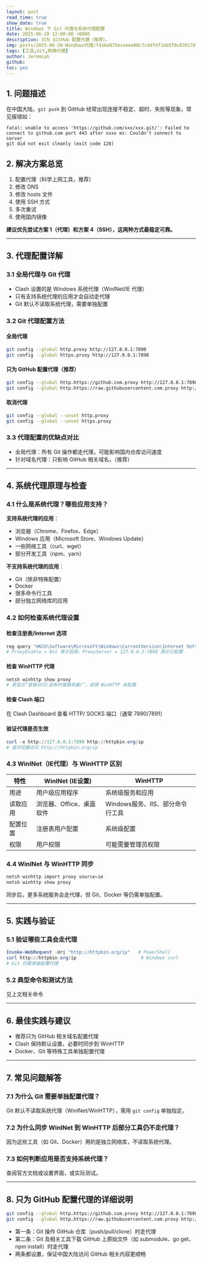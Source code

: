 ```yaml
---
layout: post
read_time: true
show_date: true
title: Windows 下 Git 代理与系统代理配置 
date: 2025-06-20 12:00:00 +0800
description: 只为 GitHub 配置代理（推荐）。
img: posts/2025-06-20-Windows代理/f41be875eceeee00c7cddfdf1eb5f9c839170431.png@1192w.webp
tags: [工具,Git,网络代理]
author: Jeremiah
github: 
toc: yes 
---
```


## 1. 问题描述

在中国大陆，`git push` 到 GitHub 经常出现连接不稳定、超时、失败等现象，常见报错如：

```
fatal: unable to access 'https://github.com/xxx/xxx.git/': Failed to connect to github.com port 443 after xxxx ms: Couldn't connect to server
git did not exit cleanly (exit code 128)
```

## 2. 解决方案总览

1. 配置代理（科学上网工具，推荐）
2. 修改 DNS
3. 修改 hosts 文件
4. 使用 SSH 方式
5. 多次重试
6. 使用国内镜像

**建议优先尝试方案 1（代理）和方案 4（SSH），这两种方式最稳定可靠。**

---

## 3. 代理配置详解

### 3.1 全局代理与 Git 代理

- Clash 设置的是 Windows 系统代理（WinINet/IE 代理）
- 只有支持系统代理的应用才会自动走代理
- Git 默认不读取系统代理，需要单独配置

### 3.2 Git 代理配置方法

#### 全局代理
```bash
git config --global http.proxy http://127.0.0.1:7890
git config --global https.proxy http://127.0.0.1:7890
```
#### 只为 GitHub 配置代理（推荐）
```bash
git config --global http.https://github.com.proxy http://127.0.0.1:7890
git config --global http.https://raw.githubusercontent.com.proxy http://127.0.0.1:7890
```
#### 取消代理
```bash
git config --global --unset http.proxy
git config --global --unset https.proxy
```

### 3.3 代理配置的优缺点对比

- 全局代理：所有 Git 操作都走代理，可能影响国内仓库访问速度
- 针对域名代理：只影响 GitHub 相关域名，（推荐）

---

## 4. 系统代理原理与检查

### 4.1 什么是系统代理？哪些应用支持？

**支持系统代理的应用**：
- 浏览器（Chrome、Firefox、Edge）
- Windows 应用（Microsoft Store、Windows Update）
- 一些网络工具（curl、wget）
- 部分开发工具（npm、yarn）

**不支持系统代理的应用**：
- Git（除非特殊配置）
- Docker
- 很多命令行工具
- 部分独立网络库的应用

### 4.2 如何检查系统代理设置

#### 检查注册表/Internet 选项
```powershell
reg query "HKCU\Software\Microsoft\Windows\CurrentVersion\Internet Settings"
# ProxyEnable = 0x1 表示启用，ProxyServer = 127.0.0.1:7890 表示已配置
```
#### 检查 WinHTTP 代理
```powershell
netsh winhttp show proxy
# 若显示“直接访问(没有代理服务器)”，说明 WinHTTP 未配置
```
#### 检查 Clash 端口
在 Clash Dashboard 查看 HTTP/ SOCKS 端口（通常 7890/7891）

#### 验证代理是否生效
```powershell
curl -x http://127.0.0.1:7890 http://httpbin.org/ip
# 或浏览器访问 http://httpbin.org/ip
```

### 4.3 WinINet（IE代理）与 WinHTTP 区别

| 特性 | WinINet (IE设置) | WinHTTP |
|------|------------------|---------|
| 用途 | 用户级应用程序 | 系统级服务和应用 |
| 读取应用 | 浏览器、Office、桌面软件 | Windows服务、IIS、部分命令行工具 |
| 配置位置 | 注册表用户配置 | 系统级配置 |
| 权限 | 用户权限 | 可能需要管理员权限 |

### 4.4 WinINet 与 WinHTTP 同步
```powershell
netsh winhttp import proxy source=ie
netsh winhttp show proxy
```
同步后，更多系统服务会走代理，但 Git、Docker 等仍需单独配置。

---

## 5. 实践与验证

### 5.1 验证哪些工具会走代理
```powershell
Invoke-WebRequest -Uri "http://httpbin.org/ip"   # PowerShell
curl http://httpbin.org/ip                        # Windows curl
# Git 仍需单独配置代理
```

### 5.2 典型命令和测试方法
见上文相关命令

---

## 6. 最佳实践与建议

- 推荐只为 GitHub 相关域名配置代理
- Clash 保持默认设置，必要时同步到 WinHTTP
- Docker、Git 等特殊工具单独配置代理

---

## 7. 常见问题解答

### 7.1 为什么 Git 需要单独配置代理？
Git 默认不读取系统代理（WinINet/WinHTTP），需用 `git config` 单独指定。

### 7.2 为什么同步 WinINet 到 WinHTTP 后部分工具仍不走代理？
因为这些工具（如 Git、Docker）用的是独立网络库，不读取系统代理。

### 7.3 如何判断应用是否支持系统代理？
查阅官方文档或设置界面，或实际测试。

---

## 8. 只为 GitHub 配置代理的详细说明

```bash
git config --global http.https://github.com.proxy http://127.0.0.1:7890
git config --global http.https://raw.githubusercontent.com.proxy http://127.0.0.1:7890
```
- 第一条：Git 操作 GitHub 仓库（push/pull/clone）时走代理
- 第二条：Git 及相关工具下载 GitHub 上原始文件（如 submodule、go get、npm install）时走代理
- 两条都设置，保证中国大陆访问 GitHub 相关内容更顺畅